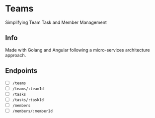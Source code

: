 # Teams
Simplifying Team Task and Member Management
## Info
Made with Golang and Angular following a micro-services architecture approach.

## Endpoints
- [ ] `/teams`
- [ ] `/teams/:teamId`
- [ ] `/tasks`
- [ ] `/tasks/:taskId`
- [ ] `/members`
- [ ] `/members/:memberId`

